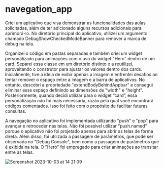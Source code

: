 # navegation_app

Criei um aplicativo que visa demonstrar as funcionalidades das aulas solicitadas, além de ter adicionado alguns recursos adicionais para aprimorá-lo. No diretório principal do aplicativo, utilizei um argumento chamado DebugShowCheckedModeBanner para remover a marca de debug na tela. 

Organizei o código em pastas separadas e também criei um widget personalizado para animações com o uso do widget "Hero" dentro de um card. Separei essa classe em um diretório distinto e a reutilizei, aproveitando o construtor para ajustar os valores dentro dos cards. Inicialmente, tive a ideia de exibir apenas a imagem e enfrentei desafios ao tentar remover o espaço entre a imagem e a barra de aplicativos. No entanto, descobri a propriedade "extendBodyBehindAppbar" e consegui eliminar esse espaço definindo as dimensões de "width" e "height". Posteriormente, quando decidi utilizar para o widget “card”, essa personalização não foi mais necessária, razão pela qual você encontrará códigos comentados. Isso foi feito com o propósito de facilitar futuras consultas.

A navegação no aplicativo foi implementada utilizando "push" e "pop" para avançar e retroceder nas telas. Não foi possível utilizar "push.named" porque o aplicativo não foi projetado  apenas para abrir as telas de forma direta. Além disso, foi utilizada a passagem de parâmetros, que pode ser observada no "Debug Console", bem como a passagem de parâmetros que é exibida na tela. O "Hero" foi empregado para criar animações ao transitar entre as telas.



![Screenshot 2023-10-03 at 14 21 09](https://github.com/HektorTI/navegation_app/assets/142464152/5b5dcf58-4da1-4de6-b5c9-fa57525628e2)
